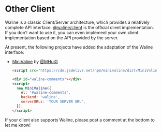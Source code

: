 # Other Client

Waline is a classic Client/Server architecture, which provides a relatively complete API interface. [@waline/client](https://npmjs.com/@waline/client) is the official client implementation. If you don’t want to use it, you can even implement your own client implementation based on the API provided by the server.

At present, the following projects have added the adaptation of the Waline interface:

- [MiniValine](https://github.com/MiniValine/MiniValine) by [@MHuiG](https://github.com/MHuiG)

  ```html
  <script src="https://cdn.jsdelivr.net/npm/minivaline/dist/MiniValine.min.js"></script>

  <div id="waline-comments"></div>
  <script>
    new MiniValine({
      el: '#waline-comments',
      backend: 'waline',
      serverURLs: 'YOUR SERVER URL',
    });
  </script>
  ```

If your client also supports Waline, please post a comment at the bottom to let me know!
